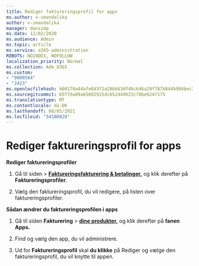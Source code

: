 ```yaml
---
title: Rediger faktureringsprofil for apps
ms.author: v-smandalika
author: v-smandalika
manager: dansimp
ms.date: 12/02/2020
ms.audience: Admin
ms.topic: article
ms.service: o365-administration
ROBOTS: NOINDEX, NOFOLLOW
localization_priority: Normal
ms.collection: Adm_O365
ms.custom:
- "9000564"
- "2423"
ms.openlocfilehash: b00170a44afe8d3f2a28bb63df46c646a29f787b844b904bec3b3006fefba300
ms.sourcegitcommit: b5f7da89a650d2915dc652449623c78be6247175
ms.translationtype: MT
ms.contentlocale: da-DK
ms.lasthandoff: 08/05/2021
ms.locfileid: "54100828"
---
```

# <a name="edit-billing-profile-for-apps"></a>Rediger faktureringsprofil for apps

**Rediger faktureringsprofiler**

1. Gå til siden   >  **[Faktureringsfakturering & betalinger,](https://go.microsoft.com/fwlink/p/?linkid=848039)** og klik derefter på **Faktureringsprofiler**.

2. Vælg den faktureringsprofil, du vil redigere, på listen over faktureringsprofiler.

**Sådan ændrer du faktureringsprofilen i apps**

1. Gå til siden **Fakturering**  >  **[dine produkter,](https://go.microsoft.com/fwlink/p/?linkid=842054)** og klik derefter på **fanen Apps.**

2. Find og vælg den app, du vil administrere.  

3. Ud for **Faktureringsprofil** skal **du klikke** på Rediger og vælge den faktureringsprofil, du vil knytte til appen.